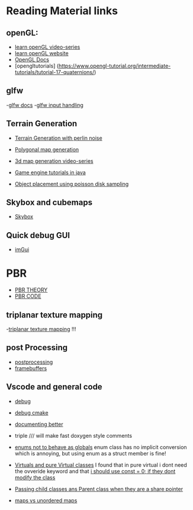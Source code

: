# Reading Material links

## openGL:
- [learn openGL video-series](https://www.youtube.com/watch?v=XpBGwZNyUh0&list=PLPaoO-vpZnumdcb4tZc4x5Q-v7CkrQ6M-)
- [learn openGL website](https://learnopengl.com/Advanced-OpenGL/Geometry-Shader)
- [OpenGL Docs](https://docs.gl/)
- [opengltutorials] (https://www.opengl-tutorial.org/intermediate-tutorials/tutorial-17-quaternions/)

## glfw
-[glfw docs](https://www.glfw.org/docs/latest/)
-[glfw input handling](https://www.glfw.org/docs/latest/input_guide.html)

## Terrain Generation
- [Terrain Generation with perlin noise](https://www.redblobgames.com/maps/terrain-from-noise/)
- [Polygonal map generation](http://www-cs-students.stanford.edu/~amitp/game-programming/polygon-map-generation/)

- [3d map generation video-series](https://www.youtube.com/watch?v=U9q-jM3-Phc)
- [Game engine tutorials in java](https://www.youtube.com/watch?v=mnIQEQoHHCU&list=PLRIWtICgwaX0u7Rf9zkZhLoLuZVfUksDP&index=32)

- [Object placement using poisson disk sampling](http://devmag.org.za/2009/05/03/poisson-disk-sampling/)

## Skybox and cubemaps
- [Skybox](https://learnopengl.com/Advanced-OpenGL/Cubemaps)

## Quick debug GUI
- [imGui](https://github.com/ocornut/imgui/wiki/Getting-Started)

# PBR 
- [PBR THEORY](https://learnopengl.com/PBR/Lighting)
- [PBR CODE](https://learnopengl.com/code_viewer_gh.php?code=src/6.pbr/1.2.lighting_textured/1.2.pbr.fs)

## triplanar texture mapping
-[triplanar texture mapping](https://catlikecoding.com/unity/tutorials/advanced-rendering/triplanar-mapping/) !!!


## post Processing
- [postprocessing](https://learnopengl.com/In-Practice/2D-Game/Postprocessing)
- [framebuffers](https://learnopengl.com/Advanced-OpenGL/Framebuffers)

## Vscode and general code
- [debug](https://www.youtube.com/watch?v=-tGSO5-eRRg)
- [debug cmake](https://github.com/microsoft/vscode-cmake-tools/blob/main/docs/debug-launch.md)
- [documenting better](https://developer.lsst.io/cpp/api-docs.html)
- triple /// will make fast doxygen style comments
- [enums not to behave as globals](https://stackoverflow.com/questions/4269365/do-enum-values-behave-like-global-variables) enum class has no implicit conversion which is annoying, but using enum as a struct member is fine!

- [Virtuals and pure Virtual classes](https://stackoverflow.com/questions/2652198/difference-between-a-virtual-function-and-a-pure-virtual-function) I found that in pure virtual i dont need the ovveride keyword and that [i should use const = 0; if they dont modify the class](https://stackoverflow.com/questions/21187965/c-code-explanation-for-method-prototype-with-const-0)

- [Passing child classes ans Parent class when they are a share pointer](https://stackoverflow.com/questions/13403490/passing-shared-ptrderived-as-shared-ptrbase)

- [maps vs unordered maps](https://www.geeksforgeeks.org/map-vs-unordered_map-c/)